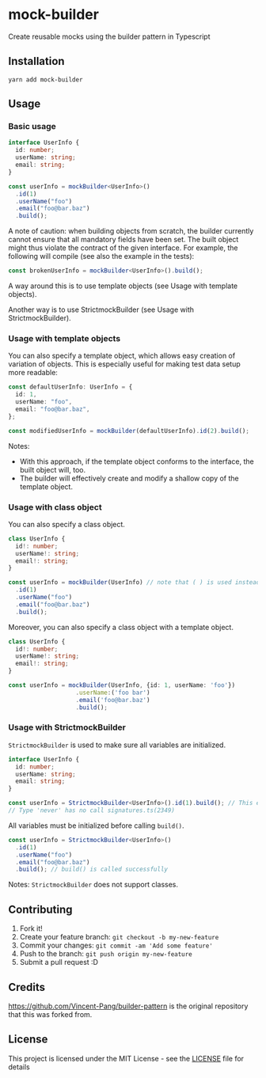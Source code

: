 # mock-builder

Create reusable mocks using the builder pattern in Typescript

## Installation

```
yarn add mock-builder
```

## Usage

### Basic usage

```typescript
interface UserInfo {
  id: number;
  userName: string;
  email: string;
}

const userInfo = mockBuilder<UserInfo>()
  .id(1)
  .userName("foo")
  .email("foo@bar.baz")
  .build();
```

A note of caution: when building objects from scratch, the builder currently cannot ensure that all
mandatory fields have been set. The built object might thus violate the contract of the given interface.
For example, the following will compile (see also the example in the tests):

```typescript
const brokenUserInfo = mockBuilder<UserInfo>().build();
```

A way around this is to use template objects (see Usage with template objects).

Another way is to use StrictmockBuilder (see Usage with StrictmockBuilder).

### Usage with template objects

You can also specify a template object, which allows easy creation of variation of objects.
This is especially useful for making test data setup more readable:

```typescript
const defaultUserInfo: UserInfo = {
  id: 1,
  userName: "foo",
  email: "foo@bar.baz",
};

const modifiedUserInfo = mockBuilder(defaultUserInfo).id(2).build();
```

Notes:

- With this approach, if the template object conforms to the interface, the
  built object will, too.
- The builder will effectively create and modify a shallow copy of the template object.

### Usage with class object

You can also specify a class object.

```typescript
class UserInfo {
  id!: number;
  userName!: string;
  email!: string;
}

const userInfo = mockBuilder(UserInfo) // note that ( ) is used instead of < > here
  .id(1)
  .userName("foo")
  .email("foo@bar.baz")
  .build();
```

Moreover, you can also specify a class object with a template object.

```typescript
class UserInfo {
  id!: number;
  userName!: string;
  email!: string;
}

const userInfo = mockBuilder(UserInfo, {id: 1, userName: 'foo'})
                   .userName:('foo bar')
                   .email('foo@bar.baz')
                   .build();

```

### Usage with StrictmockBuilder

`StrictmockBuilder` is used to make sure all variables are initialized.

```typescript
interface UserInfo {
  id: number;
  userName: string;
  email: string;
}

const userInfo = StrictmockBuilder<UserInfo>().id(1).build(); // This expression is not callable.
// Type 'never' has no call signatures.ts(2349)
```

All variables must be initialized before calling `build()`.

```typescript
const userInfo = StrictmockBuilder<UserInfo>()
  .id(1)
  .userName("foo")
  .email("foo@bar.baz")
  .build(); // build() is called successfully
```

Notes:
`StrictmockBuilder` does not support classes.

## Contributing

1. Fork it!
2. Create your feature branch: `git checkout -b my-new-feature`
3. Commit your changes: `git commit -am 'Add some feature'`
4. Push to the branch: `git push origin my-new-feature`
5. Submit a pull request :D

## Credits

https://github.com/Vincent-Pang/builder-pattern is the original repository that this was forked from.

## License

This project is licensed under the MIT License - see the [LICENSE](LICENSE) file for details
